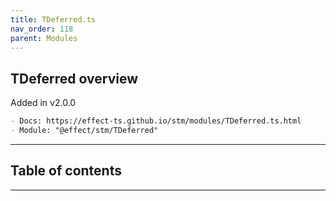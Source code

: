 ```yaml
---
title: TDeferred.ts
nav_order: 118
parent: Modules
---
```


## TDeferred overview

Added in v2.0.0

```md
- Docs: https://effect-ts.github.io/stm/modules/TDeferred.ts.html
- Module: "@effect/stm/TDeferred"
```

---

<h2 class="text-delta">Table of contents</h2>

---
